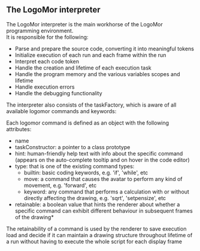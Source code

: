 ## The LogoMor interpreter

The LogoMor interpreter is the main workhorse of the LogoMor programming environment.  
It is responsible for the following:  

- Parse and prepare the source code, converting it into meaningful tokens
- Initialize execution of each run and each frame within the run
- Interpret each code token
- Handle the creation and lifetime of each execution task
- Handle the program memory and the various variables scopes and lifetime
- Handle execution errors
- Handle the debugging functionality

The interpreter also consists of the taskFactory, which is aware of all available logomor commands and keywords:

Each logomor command is defined as an object with the following attributes:
- name
- taskConstructor: a pointer to a class prototype
- hint: human-friendly help text with info about the specific command (appears on the auto-complete tooltip and on hover in the code editor)
- type: that is one of the existing command types:
  - builtin: basic coding keywords, e.g. 'if', 'while', etc
  - move: a command that causes the avatar to perform any kind of movement, e.g. 'forward', etc
  - keyword: any command that performs a calculation with or without directly affecting the drawing, e.g. 'sqrt', 'setpensize', etc
- retainable: a boolean value that hints the renderer about whether a specific command can exhibit different behaviour in subsequent frames of the drawing*

The retainability of a command is used by the renderer to save execution load and decide if it can maintain a drawing structure throughout lifetime of a run without having to execute the whole script for each display frame  

